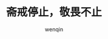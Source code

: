 ---
layout: post
title:  "斋戒停止，敬畏不止"
author: wenqin
categories: [ 问琴 ]
image: assets/images/1.jpg
beforetoc: "斋戒停止，敬畏不止"
toc: true
---